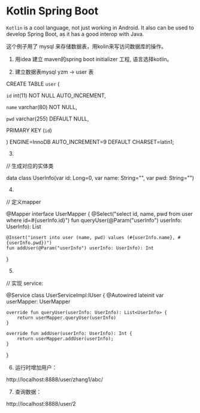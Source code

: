 # Kotlin Spring Boot

`Kotlin` is a cool language, not just working in Android. It also can be used to develop Spring Boot, as it has a good interop with Java.

这个例子用了 mysql 来存储数据表，用kolin来写访问数据库的操作。

1. 用idea 建立 maven的spring boot initializer 工程, 语言选择kotlin。

2. 建立数据表mysql   yzm -> user  表

CREATE TABLE `user` (

  `id` int(11) NOT NULL AUTO_INCREMENT,
  
  `name` varchar(80) NOT NULL,
  
  `pwd` varchar(255) DEFAULT NULL,
  
  PRIMARY KEY (`id`)
  
) ENGINE=InnoDB AUTO_INCREMENT=9 DEFAULT CHARSET=latin1;

3. 

// 生成对应的实体类

data class UserInfo(var id: Long=0, var name: String="", var pwd: String="")

4. 

// 定义mapper

@Mapper
interface UserMapper {
    @Select("select id, name, pwd from user where id=#{userInfo.id}")
    fun queryUser(@Param("userInfo") userInfo: UserInfo): List<UserInfo>

    @Insert("insert into user (name, pwd) values (#{userInfo.name}, #{userInfo.pwd})")
    fun addUser(@Param("userInfo") userInfo: UserInfo): Int
}

5. 

// 实现 service:

@Service
class UserServiceImpl:IUser {
    @Autowired
    lateinit var userMapper: UserMapper

    override fun queryUser(userInfo: UserInfo): List<UserInfo> {
        return userMapper.queryUser(userInfo)
    }

    override fun addUser(userInfo: UserInfo): Int {
        return userMapper.addUser(userInfo);
    }
}

6.  运行时增加用户： 

http://localhost:8888/user/zhang1/abc/

7.  查询数据：

http://localhost:8888/user/2
